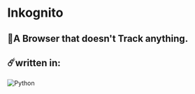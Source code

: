 # Inkognito

## 🚀A Browser that doesn't Track anything.

## ☄️written in:
![Python](https://img.shields.io/badge/Python-3776AB.svg?style=for-the-badge&logo=Python&logoColor=white)

